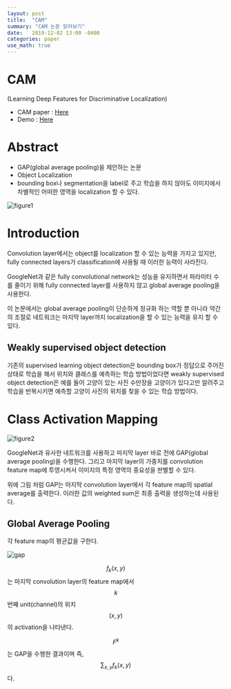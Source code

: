 ```yaml
---
layout: post
title:  "CAM"
summary: "CAM 논문 읽어보기"
date:   2019-12-02 13:00 -0400
categories: paper
use_math: true
---
```


# CAM

(Learning Deep Features for Discriminative Localization)

- CAM paper : [Here](https://arxiv.org/abs/1512.04150)
- Demo : [Here](http://places.csail.mit.edu/demo.html)

# Abstract
- GAP(global average pooling)을 제안하는 논문
- Object Localization
- bounding box나 segmentation을 label로 주고 학습을 하지 않아도 이미지에서 차별적인 어떠한 영역을 localization 할 수 있다.



![figure1](https://github.com/jjeamin/jjeamin.github.io/raw/master/_posts/post_img/cam/figure1.PNG)



# Introduction

Convolution layer에서는 object를 localization 할 수 있는 능력을 가지고 있지만, fully connected layers가 classification에 사용될 때 이러한 능력이 사라진다.

GoogleNet과 같은 fully convolutional network는 성능을 유지하면서 파라미터 수를 줄이기 위해 fully connected layer를 사용하지 않고 global average pooling을 사용한다.

이 논문에서는 global average pooling이 단순하게 정규화 하는 역할 뿐 아니라 약간의 조절로 네트워크는 마지막 layer까지 localization을 할 수 있는 능력을 유지 할 수 있다.

## Weakly supervised object detection

기존의 supervised learning object detection은 bounding box가 정답으로 주어진 상태로 학습을 해서 위치와 클래스를 예측하는 학습 방법이었다면 weakly supervised object detection은 예를 들어 고양이 있는 사진 수만장을 고양이가 있다고만 알려주고 학습을 반복시키면 예측할 고양이 사진의 위치를 찾을 수 있는 학습 방법이다.


# Class Activation Mapping



![figure2](https://github.com/jjeamin/jjeamin.github.io/raw/master/_posts/post_img/cam/figure2.PNG)



GoogleNet과 유사한 네트워크를 사용하고 마지막 layer 바로 전에 GAP(global average pooling)을 수행한다. 그리고 마지막 layer의 가중치를 convolution feature map에 투영시켜서 이미지의 특정 영역의 중요성을 판별할 수 있다.

위에 그림 처럼 GAP는 마지막 convolution layer에서 각 feature map의 spatial average를 출력한다. 이러한 값의 weighted sum은 최종 출력을 생성하는데 사용된다.

## Global Average Pooling

각 feature map의 평균값을 구한다.



![gap](https://github.com/jjeamin/jjeamin.github.io/raw/master/_posts/post_img/cam/gap.PNG)



$$f_k(x,y)$$는 마지막 convolution layer의 feature map에서 $$k$$번째 unit(channel)의 위치 $$(x,y)$$의 activation을 나타낸다.

$$F^k$$는 GAP을 수행한 결과이며 즉, $$\sum_{x,y} f_k(x,y)$$다.
